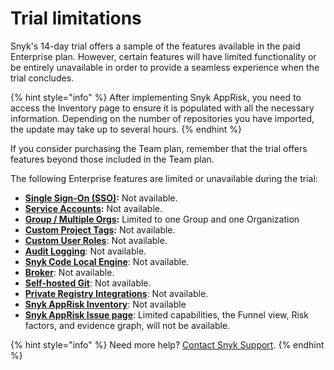 # Trial limitations

Snyk's 14-day trial offers a sample of the features available in the paid Enterprise plan. However, certain features will have limited functionality or be entirely unavailable in order to provide a seamless experience when the trial concludes.

{% hint style="info" %}
After implementing Snyk AppRisk, you need to access the Inventory page to ensure it is populated with all the necessary information. Depending on the number of repositories you have imported, the update may take up to several hours.
{% endhint %}

If you consider purchasing the Team plan, remember that the trial offers features beyond those included in the Team plan.

The following Enterprise features are limited or unavailable during the trial:

* [**Single Sign-On (SSO)**](../../enterprise-configuration/single-sign-on-sso-for-authentication-to-snyk/)**:** Not available.
* [**Service Accounts**](../../enterprise-configuration/service-accounts/)**:** Not available.
* [**Group / Multiple Orgs**](../../snyk-admin/groups-and-organizations/)**:** Limited to one Group and one Organization
* [**Custom Project Tags**](../../snyk-admin/introduction-to-snyk-projects/project-tags.md)**:** Not available.
* [**Custom User Roles**](../../snyk-admin/manage-permissions-and-roles/user-role-management.md): Not available.
* [**Audit Logging**](../../snyk-admin/user-management-with-the-snyk-api/retrieve-audit-logs-of-user-initiated-activity-by-api-for-an-org-or-group.md): Not available.
* [**Snyk Code Local Engine**](../../scan-with-snyk/snyk-code/snyk-code-local-engine.md): Not available.
* [**Broker**](../../enterprise-configuration/snyk-broker/): Not available.
* [**Self-hosted Git**](../../scm-ide-and-ci-cd-workflow-and-integrations/snyk-scm-integrations/snyk-github-enterprise-integration.md): Not available.
* [**Private Registry Integrations**](../../scan-using-snyk/snyk-open-source/scan-open-source-libraries-and-licenses/package-repository-integrations/): Not available.
* [**Snyk AppRisk Inventory**](../../manage-risk/snyk-apprisk/inventory-for-snyk-apprisk/): Not available
* [**Snyk AppRisk Issue page**](../../manage-risk/prioritize-issues-for-fixing/prioritization-for-snyk-apprisk.md): Limited capabilities, the Funnel view, Risk factors, and evidence graph, will not be available.

{% hint style="info" %}
Need more help? [Contact Snyk Support](https://support.snyk.io/hc/en-us/requests/new).
{% endhint %}
